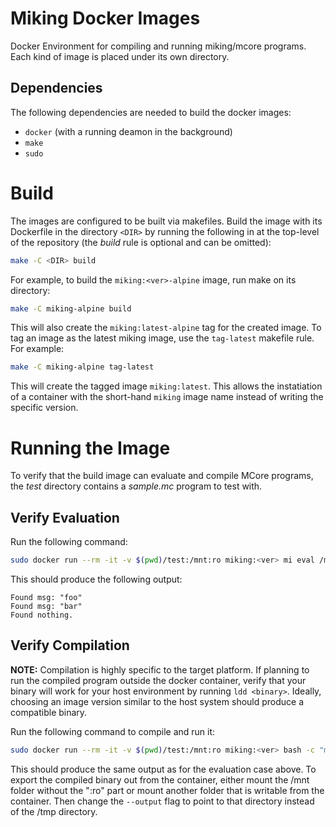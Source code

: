 # Miking Docker Images
Docker Environment for compiling and running miking/mcore programs. Each kind
of image is placed under its own directory.

## Dependencies

The following dependencies are needed to build the docker images:

* `docker` (with a running deamon in the background)
* `make`
* `sudo`

# Build

The images are configured to be built via makefiles. Build the image with its
Dockerfile in the directory `<DIR>` by running the following in at the
top-level of the repository (the _build_ rule is optional and can be omitted):

```sh
make -C <DIR> build
```

For example, to build the `miking:<ver>-alpine` image, run make on its
directory:

```sh
make -C miking-alpine build
```

This will also create the `miking:latest-alpine` tag for the created image. To
tag an image as the latest miking image, use the `tag-latest` makefile rule.
For example:

```sh
make -C miking-alpine tag-latest
```

This will create the tagged image `miking:latest`. This allows the instatiation
of a container with the short-hand `miking` image name instead of writing the
specific version.

# Running the Image

To verify that the build image can evaluate and compile MCore programs, the
_test_ directory contains a _sample.mc_ program to test with.

## Verify Evaluation

Run the following command:

```sh
sudo docker run --rm -it -v $(pwd)/test:/mnt:ro miking:<ver> mi eval /mnt/sample.mc
```

This should produce the following output:

```
Found msg: "foo"
Found msg: "bar"
Found nothing.
```

## Verify Compilation

**NOTE:** Compilation is highly specific to the target platform. If planning to
run the compiled program outside the docker container, verify that your binary
will work for your host environment by running `ldd <binary>`. Ideally,
choosing an image version similar to the host system should produce a
compatible binary.

Run the following command to compile and run it:

```sh
sudo docker run --rm -it -v $(pwd)/test:/mnt:ro miking:<ver> bash -c "mi compile /mnt/sample.mc --output /tmp/sample && /tmp/sample"
```

This should produce the same output as for the evaluation case above. To export
the compiled binary out from the container, either mount the /mnt folder
without the ":ro" part or mount another folder that is writable from the
container. Then change the `--output` flag to point to that directory instead
of the /tmp directory.
